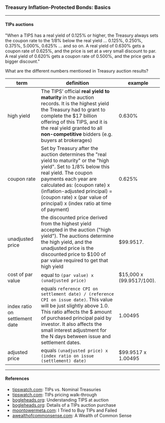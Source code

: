 ### Treasury Inflation-Protected Bonds: Basics

---

#### TIPs auctions

"When a TIPS has a real yield of 0.125% or higher, the Treasury always sets the coupon rate to the 1/8% below the real yield … 0.125%, 0.250%, 0.375%, 5.000%, 0.625% … and so on. A real yield of 0.630% gets a coupon rate of 0.625%, and the price is set at a very small discount to par. A real yield of 0.620% gets a coupon rate of 0.500%, and the price gets a bigger discount."

What are the different numbers mentioned in Treasury auction results?

| term                           | definition                                                                                                                                                                                                                                                                                                      | example                  |
|--------------------------------|-----------------------------------------------------------------------------------------------------------------------------------------------------------------------------------------------------------------------------------------------------------------------------------------------------------------|--------------------------|
| high yield                     | The TIPS’ official **real yield to maturity** in the auction records. It is the highest yield the Treasury had to grant to complete the $17 billion offering of this TIPS, and it is the real yield granted to all **non-competitive** bidders (e.g. buyers at brokerages)                                      | 0.630%                   |
| coupon rate                    | Set by Treasury after the auction determines the "real yield to maturity" or the "high yield". Set to 1/8% below this real yield. The coupon payments each year are calculated as: (coupon rate) x (inflation-adjusted principal) = (coupon rate) x (par value of principal) x (index ratio at time of payment) | 0.625%                   |
| unadjusted price               | the discounted price derived from the highest yield accepted in the auction ("high yield"). The auctions determine the high yield, and the unadjusted price is the discounted price to $100 of par value required to get that high yield                                                                        | $99.9517.                |
| cost of par value              | equal to `(par value) x (unadjusted price)`                                                                                                                                                                                                                                                                     | $15,000 x (99.9517/100). |
| index ratio on settlement date | equals `reference CPI on settlement date) / (reference CPI on issue date)`. This value will be just slightly above 1.0. This ratio affects the $ amount of purchased principal paid by investor. It also affects the small interest adjustment for the N days between issue and settlement dates.               | 1.00495                  |
| adjusted price                 | equals `(unadjusted price) x (index ratio on issue (settlement) date)`                                                                                                                                                                                                                                          | $99.9517 x 1.00495       |
---

#### References

- [tipswatch.com](https://tipswatch.com/tips-vs-nominal-treasurys/): TIPs vs. Nominal Treasuries
- [tipswatch.com](https://tipswatch.com/2022/07/24/confused-by-tips-prices-heres-a-walk-through/): TIPs pricing walk-through
- [bogleheads.org](https://www.bogleheads.org/forum/viewtopic.php?t=414627): Understanding TIPS at auction
- [bogleheads.org](https://www.bogleheads.org/forum/viewtopic.php?t=403323): Details of a TIPs auction purchase
- [moontowermeta.com](https://moontowermeta.com/moontower-202/): I Tried to Buy TIPs and Failed
- [awealthofcommonsense.com](https://awealthofcommonsense.com/2022/08/why-are-tips-losing-money-with-inflation-at-9/): A Wealth of Common Sense
